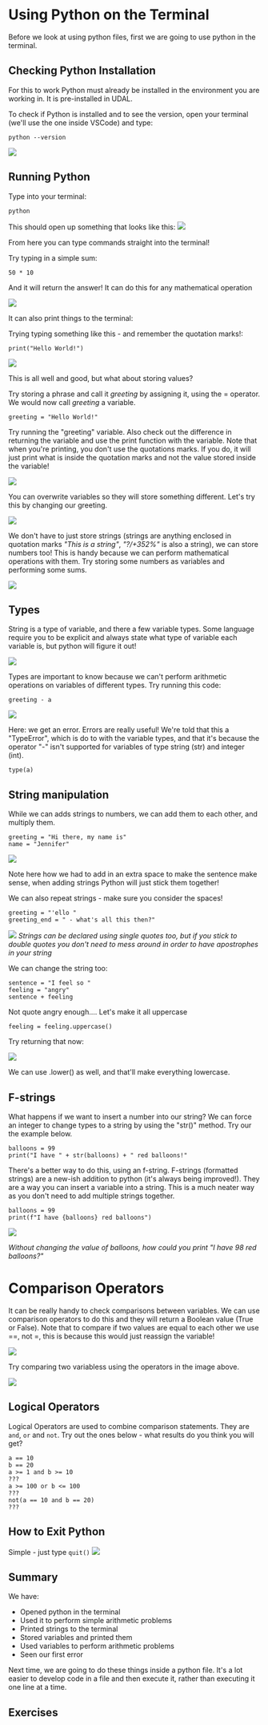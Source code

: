 # Using Python on the Terminal

Before we look at using python files, first we are going to use python in the terminal.


## Checking Python Installation
For this to work Python must already be installed in the environment you are working in. It is pre-installed in UDAL.

To check if Python is installed and to see the version, open your terminal (we'll use the one inside VSCode) and type:

```
python --version
```
![](images/python_version.png.png)


## Running Python
Type into your terminal:

```
python
```

This should open up something that looks like this:
![](images/python_in_terminal.png)


From here you can type commands straight into the terminal!

Try typing in a simple sum:

```
50 * 10
```
And it will return the answer! It can do this for any mathematical operation

![](images/maths_in_terminal.png)

It can also print things to the terminal:

Trying typing something like this - and remember the quotation marks!:

```
print("Hello World!")
```

![](images/printing_strings.png)

This is all well and good, but what about storing values?

Try storing a phrase and call it *greeting* by assigning it, using the = operator. We would now call *greeting* a variable.

```
greeting = "Hello World!"
```

Try running the "greeting" variable. Also check out the difference in returning the variable and use the print function with the variable. Note that when you're printing, you don't use the quotations marks. If you do, it will just print what is inside the quotation marks and not the value stored inside the variable!

![](images/storing_variable.png)

You can overwrite variables so they will store something different. Let's try this by changing our greeting.

![](images/overwrite_variable.png)

We don't have to just store strings (strings are anything enclosed in quotation marks *"This is a string"*, *"?/+352%"* is also a string), we can store numbers too! This is handy because we can perform mathematical operations with them. Try storing some numbers as variables and performing some sums.

![](images/numbers_as_variables.png)

## Types

String is a type of variable, and there a few variable types. Some language require you to be explicit and always state what type of variable each variable is, but python will figure it out!

![](images/variable_types.png)

Types are important to know because we can't perform arithmetic operations on variables of different types. Try running this code:

```
greeting - a
```

![](images/unsupported_operand_types.png)

Here: we get an error. Errors are really useful! We're told that this a "TypeError", which is do to with the variable types, and that it's because the operator "-" isn't supported for variables of type string (str) and integer (int).

```
type(a)
```

## String manipulation

While we can adds strings to numbers, we can add them to each other, and multiply them.

```
greeting = "Hi there, my name is"
name = "Jennifer"
```

![](images/adding_strings.png)

Note here how we had to add in an extra space to make the sentence make sense, when adding strings Python will just stick them together!


We can also repeat strings - make sure you consider the spaces!

```
greeting = "'ello "
greeting_end = " - what's all this then?"
```

![](images/repeating_strings.png)
*Strings can be declared using single quotes too, but if you stick to double quotes you don't need to mess around in order to have apostrophes in your string*

We can change the string too:

```
sentence = "I feel so "
feeling = "angry"
sentence + feeling
```
Not quote angry enough....
Let's make it all uppercase

```
feeling = feeling.uppercase()
```

Try returning that now:

![](images/uppercase_string.png)

We can use .lower() as well, and that'll make everything lowercase.

## F-strings

What happens if we want to insert a number into our string? We can force an integer to change types to a string by using the "str()" method. Try our the example below.

```
balloons = 99
print("I have " + str(balloons) + " red balloons!"
```

There's a better way to do this, using an f-string. F-strings (formatted strings) are a new-ish addition to python (it's always being improved!). They are a way you can insert a variable into a string. This is a much neater way as you don't need to add multiple strings together.

```
balloons = 99
print(f"I have {balloons} red balloons")
```

![](images/f_strings.png)

*Without changing the value of balloons, how could you print "I have 98 red balloons?"*

# Comparison Operators

It can be really handy to check comparisons between variables. We can use comparison operators to do this and they will return a Boolean value (True or False). Note that to compare if two values are equal to each other we use ==, not =, this is because this would just reassign the variable!

![](images/comparison.png)

Try comparing two variabless using the operators in the image above.

![](images/comparing_variables.png)

## Logical Operators

Logical Operators are used to combine comparison statements. They are ```and```, ```or``` and ```not```. 
Try out the ones below - what results do you think you will get?

```
a == 10
b == 20
a >= 1 and b >= 10
???
a >= 100 or b <= 100
???
not(a == 10 and b == 20)
???

```


## How to Exit Python

Simple - just type 
```quit()```
![](images/quit.png)


## Summary

We have:

- Opened python in the terminal
- Used it to perform simple arithmetic problems
- Printed strings to the terminal
- Stored variables and printed them
- Used variables to perform arithmetic problems
- Seen our first error

Next time, we are going to do these things inside a python file. It's a lot easier to develop code in a file and then execute it, rather than executing it one line at a time.

## Exercises


